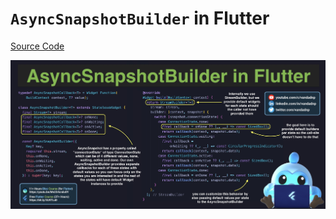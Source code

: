 # `AsyncSnapshotBuilder` in Flutter

[Source Code](asyncsnapshotbuilder-in-flutter.dart)

![](asyncsnapshotbuilder-in-flutter.jpg)
